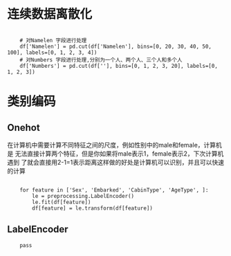 连续数据离散化
=========

```python3

    # 对Namelen 字段进行处理
    df['Namelen'] = pd.cut(df['Namelen'], bins=[0, 20, 30, 40, 50, 100], labels=[0, 1, 2, 3, 4])
    # 对Numbers 字段进行处理,分别为一个人、两个人、三个人和多个人
    df['Numbers'] = pd.cut(df[''], bins=[0, 1, 2, 3, 20], labels=[0, 1, 2, 3])
```

类别编码
========
Onehot
-------

在计算机中需要计算不同特征之间的尺度，例如性别中的male和female，计算机是
无法直接计算两个特征，但是你如果将male表示1，female表示2，下次计算机遇到
了就会直接用2-1=1表示距离这样做的好处是计算机可以识别，并且可以快速的计算


```python3

    for feature in ['Sex', 'Embarked', 'CabinType', 'AgeType', ]:
        le = preprocessing.LabelEncoder()
        le.fit(df[feature])
        df[feature] = le.transform(df[feature])
```

LabelEncoder
-----

```python3
    pass
```








